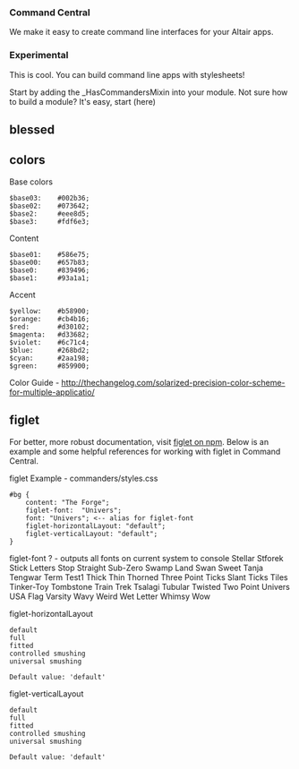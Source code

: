 ### Command Central

We make it easy to create command line interfaces for your Altair apps.


### Experimental

This is cool. You can build command line apps with stylesheets!

Start by adding the _HasCommandersMixin into your module. Not sure how to build a module? It's easy, start (here)

## blessed

## colors

Base colors

    $base03:    #002b36;
    $base02:    #073642;
    $base2:     #eee8d5;
    $base3:     #fdf6e3;

Content

    $base01:    #586e75;
    $base00:    #657b83;
    $base0:     #839496;
    $base1:     #93a1a1;

Accent

    $yellow:    #b58900;
    $orange:    #cb4b16;
    $red:       #d30102;
    $magenta:   #d33682;
    $violet:    #6c71c4;
    $blue:      #268bd2;
    $cyan:      #2aa198;
    $green:     #859900;

Color Guide - http://thechangelog.com/solarized-precision-color-scheme-for-multiple-applicatio/


## figlet

For better, more robust documentation, visit [figlet on npm](https://www.npmjs.org/package/figlet). Below is an example
and some helpful references for working with figlet in Command Central.

figlet Example - commanders/styles.css

    #bg {
        content: "The Forge";
        figlet-font:  "Univers";
        font: "Univers"; <-- alias for figlet-font
        figlet-horizontalLayout: "default";
        figlet-verticalLayout: "default";
    }


figlet-font
    ? - outputs all fonts on current system to console
    Stellar
    Stforek
    Stick Letters
    Stop
    Straight
    Sub-Zero
    Swamp Land
    Swan
    Sweet
    Tanja
    Tengwar
    Term
    Test1
    Thick
    Thin
    Thorned
    Three Point
    Ticks Slant
    Ticks
    Tiles
    Tinker-Toy
    Tombstone
    Train
    Trek
    Tsalagi
    Tubular
    Twisted
    Two Point
    Univers
    USA Flag
    Varsity
    Wavy
    Weird
    Wet Letter
    Whimsy
    Wow

figlet-horizontalLayout

    default
    full
    fitted
    controlled smushing
    universal smushing

    Default value: 'default'


figlet-verticalLayout

    default
    full
    fitted
    controlled smushing
    universal smushing

    Default value: 'default'

